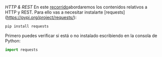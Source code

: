 *HTTP & REST*
En este [recorrido](https://github.com/AJVelezRueda/http-tutorial/tree/master/tutorial/es)abordaremos los contenidos relativos a HTTP y REST. Para ello vas a necesitar instalarte [requests] (https://pypi.org/project/requests/):

```bash
pip install requests
```

Primero puedes verificar si está o no instalado escribiendo en la consola de Python:
```python
import requests
```
